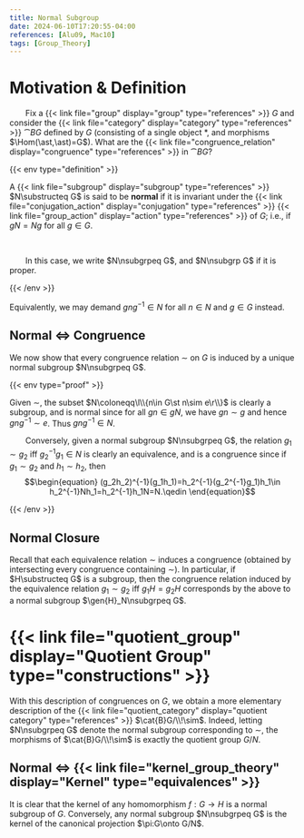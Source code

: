 ```yaml
---
title: Normal Subgroup
date: 2024-06-10T17:20:55-04:00
references: [Alu09, Mac10]
tags: [Group_Theory]
---
```


# Motivation & Definition

&emsp;&emsp;Fix a {{< link file="group" display="group" type="references" >}} $G$ and consider the {{< link file="category" display="category" type="references" >}} $\cat{B}G$ defined by $G$ (consisting of a single object $\ast$, and morphisms $\Hom(\ast,\ast)=G$). What are the {{< link file="congruence_relation" display="congruence" type="references" >}} in $\cat{B}G$?

{{< env type="definition" >}}

A {{< link file="subgroup" display="subgroup" type="references" >}} $N\substructeq G$ is said to be **normal** if it is invariant under the {{< link file="conjugation_action" display="conjugation" type="references" >}} {{< link file="group_action" display="action" type="references" >}} of $G$; i.e., if $gN=Ng$ for all $g\in G$.

<br>

&emsp;&emsp;In this case, we write $N\nsubgrpeq G$, and $N\nsubgrp G$ if it is proper.

{{< /env >}}

Equivalently, we may demand $gng^{-1}\in N$ for all $n\in N$ and $g\in G$ instead.

<div class="space"></div>

## Normal $\Leftrightarrow$ Congruence

We now show that every congruence relation $\sim$ on $G$ is induced by a unique normal subgroup $N\nsubgrpeq G$.

<div class="space"></div>

{{< env type="proof" >}}

Given $\sim$, the subset $N\coloneqq\l\\{n\in G\st n\sim e\r\\}$ is clearly a subgroup, and is normal since for all $gn\in gN$, we have $gn\sim g$ and hence $gng^{-1}\sim e$. Thus $gng^{-1}\in N$.
<br>

&emsp;&emsp;Conversely, given a normal subgroup $N\nsubgrpeq G$, the relation $g_1\sim g_2$ iff $g_2^{-1}g_1\in N$ is clearly an equivalence, and is a congruence since if $g_1\sim g_2$ and $h_1\sim h_2$, then
$$\begin{equation}
    (g_2h_2)^{-1}(g_1h_1)=h_2^{-1}(g_2^{-1}g_1)h_1\in h_2^{-1}Nh_1=h_2^{-1}h_1N=N.\qedin
\end{equation}$$

{{< /env >}}

<div class="space"></div>

## Normal Closure

Recall that each equivalence relation $\sim$ induces a congruence (obtained by intersecting every congruence containing $\sim$). In particular, if $H\substructeq G$ is a subgroup, then the congruence relation induced by the equivalence relation $g_1\sim g_2$ iff $g_1H=g_2H$ corresponds by the above to a normal subgroup $\gen{H}_N\nsubgrpeq G$.

# {{< link file="quotient_group" display="Quotient Group" type="constructions" >}}

With this description of congruences on $G$, we obtain a more elementary description of the {{< link file="quotient_category" display="quotient category" type="references" >}} $\cat{B}G/\\!\sim$. Indeed, letting $N\nsubgrpeq G$ denote the normal subgroup corresponding to $\sim$, the morphisms of $\cat{B}G/\\!\sim$ is exactly the quotient group $G/N$.

<div class="space"></div>

## Normal $\Leftrightarrow$ {{< link file="kernel_group_theory" display="Kernel" type="equivalences" >}}

It is clear that the kernel of any homomorphism $f:G\to H$ is a normal subgroup of $G$. Conversely, any normal subgroup $N\nsubgrpeq G$ is the kernel of the canonical projection $\pi:G\onto G/N$.
